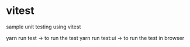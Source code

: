 # vitest
sample unit testing using vitest

yarn run test -> to run the test
yarn run test:ui -> to run the test in browser
